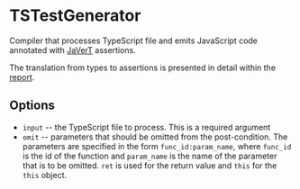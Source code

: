 # TSTestGenerator

Compiler that processes TypeScript file and emits JavaScript code annotated with [JaVerT](https://link.springer.com/chapter/10.1007/978-3-319-63046-5_2) assertions.

The translation from types to assertions is presented in detail within the [report](https://github.com/RaduSzasz/TS2JaVerT/blob/master/Report.pdf).

## Options

- `input` -- the TypeScript file to process. This is a required argument
- `omit` -- parameters that should be omitted from the post-condition. The parameters are
specified in the form `func_id:param_name`, where `func_id` is the id of the function and
`param_name` is the name of the parameter that is to be omitted. `ret` is used for the
return value and `this` for the `this` object.